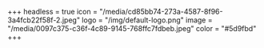 +++
headless = true
icon = "/media/cd85bb74-273a-4587-8f96-3a4fcb22f58f-2.jpeg"
logo = "/img/default-logo.png"
image = "/media/0097c375-c36f-4c89-9145-768ffc7fdbeb.jpeg"
color = "#5d9fbd"
+++

